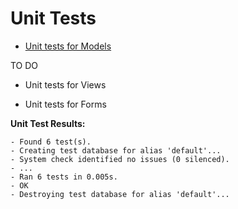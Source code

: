 # Unit Tests

* [Unit tests for Models](testsModels.md)

TO DO

* Unit tests for Views

* Unit tests for Forms

**Unit Test Results:**
```shell
- Found 6 test(s).
- Creating test database for alias 'default'...
- System check identified no issues (0 silenced).
- ...
- Ran 6 tests in 0.005s.
- OK
- Destroying test database for alias 'default'...
```